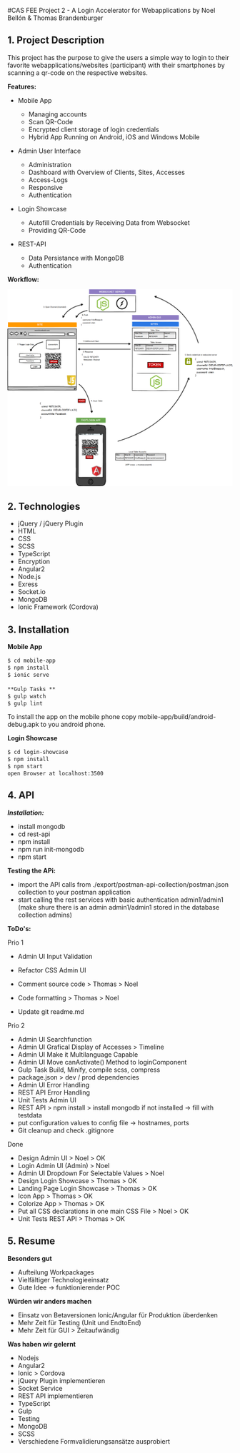 #CAS FEE Project 2 - A Login Accelerator for Webapplications
by Noel Bellón & Thomas Brandenburger

## 1. Project Description
This project has the purpose to give the users a simple way to login to their favorite webapplications/websites (participant) with their smartphones by scanning a qr-code on the respective websites.

**Features:**
- Mobile App
    - Managing accounts
    - Scan QR-Code
    - Encrypted client storage of login credentials
    - Hybrid App Running on Android, iOS and Windows Mobile

- Admin User Interface
    - Administration
    - Dashboard with Overview of Clients, Sites, Accesses
    - Access-Logs
    - Responsive
    - Authentication
    
- Login Showcase
    - Autofill Credentials by Receiving Data from Websocket
    - Providing QR-Code
    
- REST-API
    - Data Persistance with MongoDB
    - Authentication


**Workflow:**

![Alt text](/Fastlogin.png?raw=true "Fastlogin")

## 2. Technologies
- jQuery / jQuery Plugin
- HTML
- CSS
- SCSS
- TypeScript
- Encryption
- Angular2
- Node.js
- Exress
- Socket.io
- MongoDB
- Ionic Framework (Cordova)


## 3. Installation
**Mobile App**
```
$ cd mobile-app
$ npm install
$ ionic serve

**Gulp Tasks **
$ gulp watch
$ gulp lint
```
To install the app on the mobile phone copy mobile-app/build/android-debug.apk to you android phone.

**Login Showcase**
```
$ cd login-showcase
$ npm install
$ npm start
open Browser at localhost:3500
```


## 4. API

***Installation:***
- install mongodb
- cd rest-api
- npm install
- npm run init-mongodb
- npm start


**Testing the APi:**
- import the API calls from ./export/postman-api-collection/postman.json collection to your postman application
- start calling the rest services with basic authentication admin1/admin1 (make shure there is an admin admin1/admin1 stored in the database collection admins)


**ToDo's:**

Prio 1

- Admin UI Input Validation
- Refactor CSS Admin UI

- Comment source code > Thomas > Noel
- Code formatting > Thomas > Noel
- Update git readme.md


Prio 2



- Admin UI Searchfunction
- Admin UI Grafical Display of Accesses > Timeline
- Admin UI Make it Multilanguage Capable
- Admin UI Move canActivate() Method to loginComponent
- Gulp Task Build, Minify, compile scss, compress
- package.json > dev / prod dependencies
- Admin UI Error Handling
- REST API Error Handling
- Unit Tests Admin UI
- REST API > npm install > install mongodb if not installed -> fill with testdata
- put configuration values to config file -> hostnames, ports
- Git cleanup and check .gitignore


Done
- Design Admin UI > Noel > OK
- Login Admin UI (Admin) > Noel
- Admin UI Dropdown For Selectable Values > Noel
- Design Login Showcase > Thomas > OK
- Landing Page Login Showcase > Thomas > OK
- Icon App > Thomas > OK
- Colorize App > Thomas > OK
- Put all CSS declarations in one main CSS File > Noel > OK
- Unit Tests REST API > Thomas > OK


## 5. Resume

**Besonders gut**
- Aufteilung Workpackages
- Vielfältiger Technologieeinsatz
- Gute Idee -> funktionierender POC


**Würden wir anders machen**
- Einsatz von Betaversionen Ionic/Angular für Produktion überdenken
- Mehr Zeit für Testing (Unit und EndtoEnd)
- Mehr Zeit für GUI > Zeitaufwändig

**Was haben wir gelernt**
- Nodejs
- Angular2
- Ionic > Cordova
- jQuery Plugin implementieren
- Socket Service
- REST API implementieren
- TypeScript
- Gulp
- Testing
- MongoDB
- SCSS
- Verschiedene Formvalidierungsansätze ausprobiert
